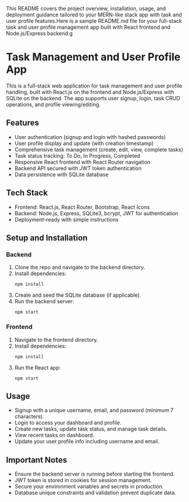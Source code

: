 
This README covers the project overview, installation, usage, and deployment guidance tailored to your MERN-like stack app with task and user profile features.Here is a sample README.md file for your full-stack task and user profile management app built with React frontend and Node.js/Express backend:g

# Task Management and User Profile App

This is a full-stack web application for task management and user profile handling, built with React.js on the frontend and Node.js/Express with SQLite on the backend. The app supports user signup, login, task CRUD operations, and profile viewing/editing.

## Features

- User authentication (signup and login with hashed passwords)
- User profile display and update (with creation timestamp)
- Comprehensive task management (create, edit, view, complete tasks)
- Task status tracking: To Do, In Progress, Completed
- Responsive React frontend with React Router navigation
- Backend API secured with JWT token authentication
- Data persistence with SQLite database

## Tech Stack

- Frontend: React.js, React Router, Bootstrap, React Icons
- Backend: Node.js, Express, SQLite3, bcrypt, JWT for authentication
- Deployment-ready with simple instructions

## Setup and Installation

### Backend

1. Clone the repo and navigate to the backend directory.
2. Install dependencies:
   ```
   npm install
   ```
3. Create and seed the SQLite database (if applicable).
4. Run the backend server:
   ```
   npm start
   ```

### Frontend

1. Navigate to the frontend directory.
2. Install dependencies:
   ```
   npm install
   ```
3. Run the React app:
   ```
   npm start
   ```

## Usage

- Signup with a unique username, email, and password (minimum 7 characters).
- Login to access your dashboard and profile.
- Create new tasks, update task status, and manage task details.
- View recent tasks on dashboard.
- Update your user profile info including username and email.

## Important Notes

- Ensure the backend server is running before starting the frontend.
- JWT token is stored in cookies for session management.
- Secure your environment variables and secrets in production.
- Database unique constraints and validation prevent duplicate data.
